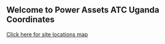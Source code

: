 ## Welcome to Power Assets ATC Uganda Coordinates


[Click here for site locations map](https://allankavuma.github.io/Power-Assets-Locations/)
